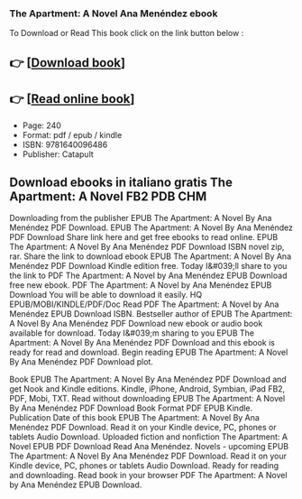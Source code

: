 ### The Apartment: A Novel Ana Menéndez ebook

To Download or Read This book click on the link button below :

## 👉  [**[Download book](http://filesbooks.info/download.php?group=book&from=github.com&id=717878&lnk=1063 "Download book")**]

## 👉  [**[Read online book](http://filesbooks.info/download.php?group=book&from=github.com&id=717878&lnk=1063 "Read online book")**]


* Page: 240
* Format: pdf / epub / kindle
* ISBN: 9781640096486
* Publisher: Catapult



## Download ebooks in italiano gratis The Apartment: A Novel FB2 PDB CHM


Downloading from the publisher EPUB The Apartment: A Novel By Ana Menéndez PDF Download. EPUB The Apartment: A Novel By Ana Menéndez PDF Download Share link here and get free ebooks to read online. EPUB The Apartment: A Novel By Ana Menéndez PDF Download ISBN novel zip, rar. Share the link to download ebook EPUB The Apartment: A Novel By Ana Menéndez PDF Download Kindle edition free. Today I&amp;#039;ll share to you the link to PDF The Apartment: A Novel by Ana Menéndez EPUB Download free new ebook. PDF The Apartment: A Novel by Ana Menéndez EPUB Download You will be able to download it easily. HQ EPUB/MOBI/KINDLE/PDF/Doc Read PDF The Apartment: A Novel by Ana Menéndez EPUB Download ISBN. Bestseller author of EPUB The Apartment: A Novel By Ana Menéndez PDF Download new ebook or audio book available for download. Today I&amp;#039;m sharing to you EPUB The Apartment: A Novel By Ana Menéndez PDF Download and this ebook is ready for read and download. Begin reading EPUB The Apartment: A Novel By Ana Menéndez PDF Download plot.

Book EPUB The Apartment: A Novel By Ana Menéndez PDF Download and get Nook and Kindle editions. Kindle, iPhone, Android, Symbian, iPad FB2, PDF, Mobi, TXT. Read without downloading EPUB The Apartment: A Novel By Ana Menéndez PDF Download Book Format PDF EPUB Kindle. Publication Date of this book EPUB The Apartment: A Novel By Ana Menéndez PDF Download. Read it on your Kindle device, PC, phones or tablets Audio Download. Uploaded fiction and nonfiction The Apartment: A Novel EPUB PDF Download Read Ana Menéndez. Novels - upcoming EPUB The Apartment: A Novel By Ana Menéndez PDF Download. Read it on your Kindle device, PC, phones or tablets Audio Download. Ready for reading and downloading. Read book in your browser PDF The Apartment: A Novel by Ana Menéndez EPUB Download.





